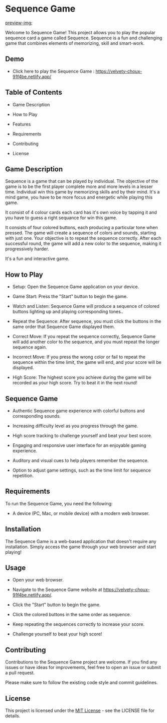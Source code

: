 # Sequence Game

[preview-img](/sounds/Screenshot%202023-07-31%20133242.png);

Welcome to Sequence Game! This project allows you to play the popular sequence card a game called Sequence. Sequence is a fun and challenging game that combines elements of memorizing, skill and smart-work.

## Demo 

- Click here to play the Sequence Game : https://velvety-choux-91f4be.netlify.app/

## Table of Contents

- Game Description

- How to Play

- Features

- Requirements

- Contributing

- License

## Game Description

Sequence is a game that can be played by individual. The objective of the game is to be the first player complete more and more levels in a lesser time. Individual win this game by memorizing skills and by their mind.
It's a mind game, you have to be more focus and energetic while playing this game.

It consist of 4 colour cards each card has it's own voice by tapping it and you have to guess a right sequance for win this game.

It consists of four colored buttons, each producing a particular tone when pressed. The game will create a sequence of colors and sounds, starting with just one. Your objective is to repeat the sequence correctly. After each successful round, the game will add a new color to the sequence, making it progressively harder.

It's a fun and interactive game.


## How to Play

- Setup: Open the Sequence Game application on your device.

- Game Start: Press the "Start" button to begin the game.

- Watch and Listen: Sequence Game will produce a sequence of colored buttons lighting up and playing corresponding tones..

- Repeat the Sequence: After sequence, you must click the buttons in the same order that Sequence Game displayed them.

- Correct Move: If you repeat the sequence correctly, Sequence Game will add another color to the sequence, and you must repeat the longer sequence again.

- Incorrect Move: If you press the wrong color or fail to repeat the sequence within the time limit, the game will end, and your score will be displayed.

- High Score: The highest score you achieve during the game will be recorded as your high score. Try to beat it in the next round!


## Sequence Game

- Authentic Sequence game experience with colorful buttons and corresponding sounds.

- Increasing difficulty level as you progress through the game.

- High score tracking to challenge yourself and beat your best score.

- Engaging and responsive user interface for an enjoyable gaming experience.

- Auditory and visual cues to help players remember the sequence.

- Option to adjust game settings, such as the time limit for sequence repetition.

## Requirements

To run the Sequence Game, you need the following:

- A device (PC, Mac, or mobile device) with a modern web browser.

## Installation

The Sequence Game is a web-based application that doesn't require any installation. Simply access the game through your web browser and start playing!

## Usage

- Open your web browser.

- Navigate to the Sequence Game website at https://velvety-choux-91f4be.netlify.app/.

- Click the "Start" button to begin the game.

- Click the colored buttons in the same order as sequence.

- Keep repeating the sequences correctly to increase your score.

- Challenge yourself to beat your high score!

## Contributing

Contributions to the Sequence Game project are welcome. If you find any issues or have ideas for improvements, feel free to open an issue or submit a pull request.

Please make sure to follow the existing code style and commit guidelines.

## License

This project is licensed under the [MIT License](LICENSE) - see the LICENSE file for details.